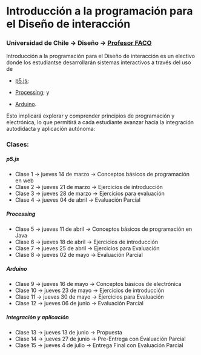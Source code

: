 # Introducción a la programación para el Diseño de interacción

### Universidad de Chile → Diseño → [Profesor FACO](http://profesor.faco.cl/)

Introducción a la programación para el Diseño de interacción es un electivo donde los estudiantse desarrollarán sistemas interactivos a través del uso de 

- [p5.js](https://p5js.org/es/);

- [Processing](https://processing.org/); y 

- [Arduino](https://www.arduino.cc/).

Esto implicará explorar y comprender principios de programación y electrónica, lo que permitirá a cada estudiante avanzar hacia la integración autodidacta y aplicación autónoma:

### Clases: 

##### p5.js

- Clase 1 → jueves 14 de marzo → Conceptos básicos de programación en web
- Clase 2 → jueves 21 de marzo → Ejercicios de introducción
- Clase 3 → jueves 28 de marzo → Ejercicios para evaluación
- Clase 4 → jueves 04 de abril → Evaluación Parcial

##### Processing

- Clase 5 → jueves 11 de abril → Conceptos básicos de programación en Java
- Clase 6 → jueves 18 de abril → Ejercicios de introducción
- Clase 7 → jueves 25 de abril → Ejercicios para Evaluación
- Clase 8 → jueves 02 de mayo → Evaluación Parcial

##### Arduino

- Clase 9 → jueves 16 de mayo → Conceptos básicos de electrónica
- Clase 10 → jueves 23 de mayo → Ejercicios de introducción
- Clase 11 → jueves 30 de mayo → Ejercicios para Evaluación
- Clase 12 → jueves 06 de junio → Evaluación Parcial

##### Integración y aplicación

- Clase 13 → jueves 13 de junio → Propuesta
- Clase 14 → jueves 27 de junio → Pre-Entrega con Evaluación Parcial
- Clase 15 → jueves 4 de julio  → Entrega Final con Evaluación Parcial
